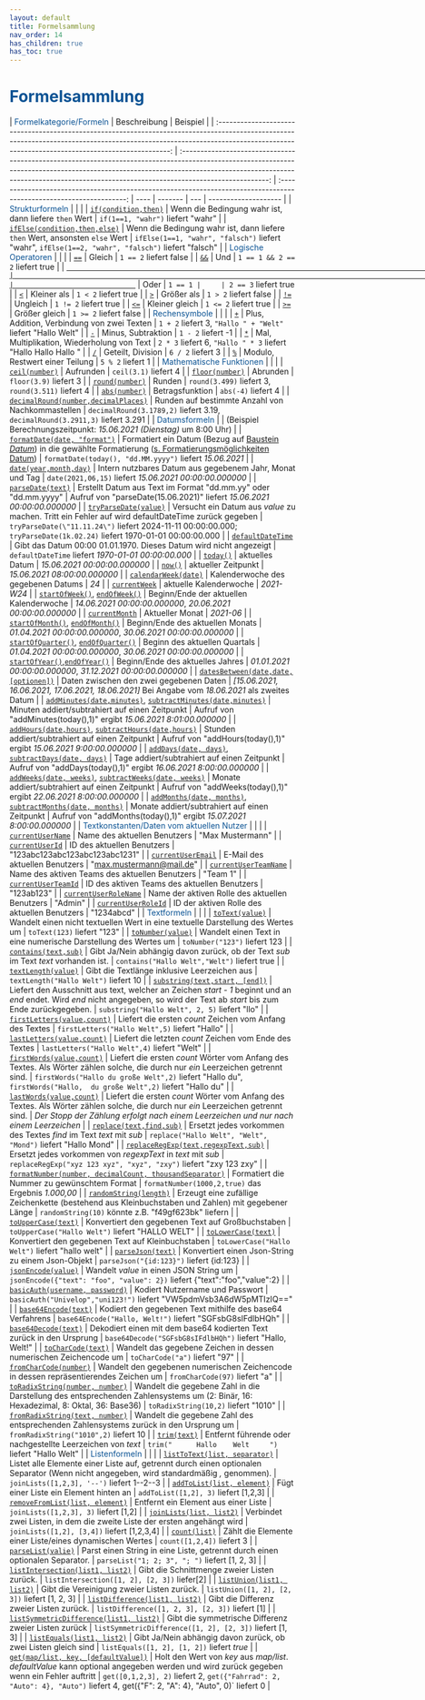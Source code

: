 ```yaml
---
layout: default
title: Formelsammlung
nav_order: 14
has_children: true
has_toc: true
---
```


# <span style="color:#0b5394">**Formelsammlung**</span>

|                                                                                   <span style="color:#0b5394">Formelkategorie/Formeln</span>                                                                                    |                                                                                                                             Beschreibung                                                                                                                             |                                                       Beispiel                                                       |
| :-----------------------------------------------------------------------------------------------------------------------------------------------------------------------------------------------------------------------------: | :------------------------------------------------------------------------------------------------------------------------------------------------------------------------------------------------------------------------------------------------------------------: | :------------------------------------------------------------------------------------------------------------------: | ---- | ------- | --- | -------------------- |
|                                                                                       <span style="color:#0b5394">Strukturformeln</span>                                                                                        |                                                                                                                            <span></span>                                                                                                                             |                                                    <span></span>                                                     |
|                                                                        [`if(condition,then)`](/docs/formulas/childs/other-formulas.html#strukturformel)                                                                         |                                                                                                        Wenn die Bedingung wahr ist, dann liefere `then` Wert                                                                                                         |                                          `if(1==1, "wahr")` liefert "wahr"                                           |
|                                                                    [`ifElse(condition,then,else)`](/docs/formulas/childs/other-formulas.html#strukturformel)                                                                    |                                                                                             Wenn die Bedingung wahr ist, dann liefere `then` Wert, ansonsten `else` Wert                                                                                             |          `ifElse(1==1, "wahr", "falsch")` liefert "wahr", `ifElse(1==2, "wahr", "falsch")` liefert "falsch"          |
|                                                                                     <span style="color:#0b5394">Logische Operatoren</span>                                                                                      |                                                                                                                            <span></span>                                                                                                                             |                                                    <span></span>                                                     |
|                                                                                  [`==`](/docs/formulas/childs/other-formulas.html#operatoren)                                                                                   |                                                                                                                                Gleich                                                                                                                                |                                                `1 == 2` liefert false                                                |
|                                                                                  [`&&`](/docs/formulas/childs/other-formulas.html#operatoren)                                                                                   |                                                                                                                                 Und                                                                                                                                  |                                           `1 == 1 && 2 == 2` liefert true                                            |
|                                                                                                               [`                                                                                                                |                                                                                                                                                                                                                                                                      |                               `](/docs/formulas/childs/other-formulas.html#operatoren)                               | Oder | `1 == 1 |     | 2 == 3` liefert true |
|                                                                                   [`<`](/docs/formulas/childs/other-formulas.html#operatoren)                                                                                   |                                                                                                                             Kleiner als                                                                                                                              |                                                 `1 < 2` liefert true                                                 |
|                                                                                   [`>`](/docs/formulas/childs/other-formulas.html#operatoren)                                                                                   |                                                                                                                              Größer als                                                                                                                              |                                                `1 > 2` liefert false                                                 |
|                                                                                  [`!=`](/docs/formulas/childs/other-formulas.html#operatoren)                                                                                   |                                                                                                                               Ungleich                                                                                                                               |                                                `1 != 2` liefert true                                                 |
|                                                                                  [`<=`](/docs/formulas/childs/other-formulas.html#operatoren)                                                                                   |                                                                                                                            Kleiner gleich                                                                                                                            |                                                `1 <= 2` liefert true                                                 |
|                                                                                  [`>=`](/docs/formulas/childs/other-formulas.html#operatoren)                                                                                   |                                                                                                                            Größer gleich                                                                                                                             |                                                `1 >= 2` liefert false                                                |
|                                                                                        <span style="color:#0b5394">Rechensymbole</span>                                                                                         |                                                                                                                            <span></span>                                                                                                                             |                                                    <span></span>                                                     |
|                                                                                 [`+`](/docs/formulas/childs/other-formulas.html#rechensymbole)                                                                                  |                                                                                                              Plus, Addition, Verbindung von zwei Texten                                                                                                              |                             `1 + 2` liefert 3, `"Hallo " + "Welt"` liefert "Hallo Welt"                              |
|                                                                                 [`-`](/docs/formulas/childs/other-formulas.html#rechensymbole)                                                                                  |                                                                                                                          Minus, Subtraktion                                                                                                                          |                                                  `1 - 2` liefert -1                                                  |
|                                                                                 [`*`](/docs/formulas/childs/other-formulas.html#rechensymbole)                                                                                  |                                                                                                              Mal, Multiplikation, Wiederholung von Text                                                                                                              |                            `2 * 3` liefert 6, `"Hallo " * 3` liefert "Hallo Hallo Hallo "                            |
|                                                                                 [`/`](/docs/formulas/childs/other-formulas.html#rechensymbole)                                                                                  |                                                                                                                          Geteilt, Division                                                                                                                           |                                                  `6 / 2` liefert 3                                                   |
|                                                                                 [`%`](/docs/formulas/childs/other-formulas.html#rechensymbole)                                                                                  |                                                                                                                    Modulo, Restwert einer Teilung                                                                                                                    |                                                  `5 % 2` liefert 1                                                   |
|                                                                                   <span style="color:#0b5394">Mathematische Funktionen</span>                                                                                   |                                                                                                                            <span></span>                                                                                                                             |                                                    <span></span>                                                     |
|                                                                           [`ceil(number)`](/docs/formulas/childs/number-formulas.html#zahlenformeln)                                                                            |                                                                                                                              Aufrunden                                                                                                                               |                                                `ceil(3.1)` liefert 4                                                 |
|                                                                           [`floor(number)`](/docs/formulas/childs/number-formulas.html#zahlenformeln)                                                                           |                                                                                                                               Abrunden                                                                                                                               |                                                `floor(3.9)` liefert 3                                                |
|                                                                           [`round(number)`](/docs/formulas/childs/number-formulas.html#zahlenformeln)                                                                           |                                                                                                                                Runden                                                                                                                                |                                  `round(3.499)` liefert 3, `round(3.511)` liefert 4                                  |
|                                                                            [`abs(number)`](/docs/formulas/childs/number-formulas.html#zahlenformeln)                                                                            |                                                                                                                           Betragsfunktion                                                                                                                            |                                                 `abs(-4)` liefert 4                                                  |
|                                                                [`decimalRound(number,decimalPlaces)`](/docs/formulas/childs/number-formulas.html#zahlenformeln)                                                                 |                                                                                                           Runden auf bestimmte Anzahl von Nachkommastellen                                                                                                           |                    `decimalRound(3.1789,2)` liefert 3.19, `decimalRound(3.2911,3)` liefert 3.291                     |
|                                                                                        <span style="color:#0b5394">Datumsformeln</span>                                                                                         |                                                                                                                            <span></span>                                                                                                                             |                         (Beispiel Berechnungszeitpunkt: _15.06.2021 (Dienstag)_ um 8:00 Uhr)                         |
|                                                                       [`formatDate(date, "format")`](/docs/formulas/childs/date-formulas.html#formatdate)                                                                       | Formatiert ein Datum (Bezug auf [Baustein _Datum_](/docs/record-spec-settings/grand-childs-form/date.html)) in die gewählte Formatierung ([s. Formatierungsmöglichkeiten Datum](/docs/formulas/childs/date-formulas.html#formatierungsmöglichkeiten-bei-formatdate)) |                               `formatDate(today(), "dd.MM.yyyy")` liefert _15.06.2021_                               |
|                                                             [`date(year,month,day)`](/docs/formulas/childs/date-formulas.html#datumsformeln-zum-erzeugen-von-daten)                                                             |                                                                                                       Intern nutzbares Datum aus gegebenem Jahr, Monat und Tag                                                                                                       |                               `date(2021,06,15)` liefert _15.06.2021 00:00:00.000000_                                |
|                                                               [`parseDate(text)`](/docs/formulas/childs/date-formulas.html#datumsformeln-zum-erzeugen-von-daten)                                                                |                                                                                                    Erstellt Datum aus Text im Format "dd.mm.yy" oder "dd.mm.yyyy"                                                                                                    |                       Aufruf von "parseDate(15.06.2021)" liefert _15.06.2021 00:00:00.000000_                        |
|                                                               [`tryParseDate(value)`](/docs/formulas/childs/date-formulas.html#datumsformeln-zum-erzeugen-von-daten)                                                                |                                                                                                    Versucht ein Datum aus *value* zu machen. Tritt ein Fehler auf wird defaultDateTime zurück gegeben                                                                                                    |                       `tryParseDate(\"11.11.24\")` liefert 2024-11-11 00:00:00.000; `tryParseDate(1k.02.24)` liefert 1970-01-01 00:00:00.000                        |
| [`defaultDateTime`](/docs/formulas/childs/date-formulas.html#datumsformeln-zum-erzeugen-von-daten)                     | Gibt das Datum 00:00 01.01.1970. Dieses Datum wird nicht angezeigt                             |                `defaultDateTime` liefert _1970-01-01 00:00:00.000_                              |
|                                                                   [`today()`](/docs/formulas/childs/date-formulas.html#datumsformeln-zum-erzeugen-von-daten)                                                                    |                                                                                                                           aktuelles Datum                                                                                                                            |                                             _15.06.2021 00:00:00.000000_                                             |
|                                                                    [`now()`](/docs/formulas/childs/date-formulas.html#datumsformeln-zum-erzeugen-von-daten)                                                                     |                                                                                                                         aktueller Zeitpunkt                                                                                                                          |                                             _15.06.2021 08:00:00.000000_                                             |
|                                                                [`calendarWeek(date)`](/docs/formulas/childs/date-formulas.html#datumsformeln-zu-kalenderwochen)                                                                 |                                                                                                                  Kalenderwoche des gegebenen Datums                                                                                                                  |                                                         _24_                                                         |
|                                                                    [`currentWeek`](/docs/formulas/childs/date-formulas.html#datumsformeln-zu-kalenderwochen)                                                                    |                                                                                                                        aktuelle Kalenderwoche                                                                                                                        |                                                      _2021-W24_                                                      |
|                [`startOfWeek()`](/docs/formulas/childs/date-formulas.html#datumsformeln-zum-erzeugen-von-daten), [`endOfWeek()`](/docs/formulas/childs/date-formulas.html#datumsformeln-zum-erzeugen-von-daten)                 |                                                                                                               Beginn/Ende der aktuellen Kalenderwoche                                                                                                                |                              _14.06.2021 00:00:00.000000_, _20.06.2021 00:00:00.000000_                              |
|                                                                                                       [`currentMonth`]()                                                                                                        |                                                                                                                           Aktueller Monat                                                                                                                            |                                                      _2021-06_                                                       |
|               [`startOfMonth()`](/docs/formulas/childs/date-formulas.html#datumsformeln-zum-erzeugen-von-daten), [`endOfMonth()`](/docs/formulas/childs/date-formulas.html#datumsformeln-zum-erzeugen-von-daten)                |                                                                                                                   Beginn/Ende des aktuellen Monats                                                                                                                   |                              _01.04.2021 00:00:00.000000_, _30.06.2021 00:00:00.000000_                              |
|             [`startOfQuarter()`](/docs/formulas/childs/date-formulas.html#datumsformeln-zum-erzeugen-von-daten), [`endOfQuarter()`](/docs/formulas/childs/date-formulas.html#datumsformeln-zum-erzeugen-von-daten)              |                                                                                                                    Beginn des aktuellen Quartals                                                                                                                     |                              _01.04.2021 00:00:00.000000_, _30.06.2021 00:00:00.000000_                              |
|                 [`startOfYear()`](/docs/formulas/childs/date-formulas.html#datumsformeln-zum-erzeugen-von-daten),[`endOfYear()`](/docs/formulas/childs/date-formulas.html#datumsformeln-zum-erzeugen-von-daten)                 |                                                                                                                   Beginn/Ende des aktuelles Jahres                                                                                                                   |                              _01.01.2021 00:00:00.000000_, _31.12.2021 00:00:00.000000_                              |
|                                                             [`datesBetween(date,date,[optionen])`](/docs/formulas/childs/date-formulas.html#weitere-datumsformeln)                                                              |                                                                                                               Daten zwischen den zwei gegebenen Daten                                                                                                                |           _[15.06.2021, 16.06.2021, 17.06.2021, 18.06.2021]_ Bei Angabe vom _18.06.2021_ als zweites Datum           |
| [`addMinutes(date,minutes)`](/docs/formulas/childs/date-formulas.html#datumsformeln-zum-errechnen-von-daten), [`subtractMinutes(date,minutes)`](/docs/formulas/childs/date-formulas.html#datumsformeln-zum-errechnen-von-daten) |                                                                                                           Minuten addiert/subtrahiert auf einen Zeitpunkt                                                                                                            |                        Aufruf von "addMinutes(today(),1)" ergibt _15.06.2021 8:01:00.000000_                         |
|     [`addHours(date,hours)`](/docs/formulas/childs/date-formulas.html#datumsformeln-zum-errechnen-von-daten), [`subtractHours(date,hours)`](/docs/formulas/childs/date-formulas.html#datumsformeln-zum-errechnen-von-daten)     |                                                                                                           Stunden addiert/subtrahiert auf einen Zeitpunkt                                                                                                            |                         Aufruf von "addHours(today(),1)" ergibt _15.06.2021 9:00:00.000000_                          |
|      [`addDays(date, days)`](/docs/formulas/childs/date-formulas.html#datumsformeln-zum-errechnen-von-daten), [`subtractDays(date, days)`](/docs/formulas/childs/date-formulas.html#datumsformeln-zum-errechnen-von-daten)      |                                                                                                             Tage addiert/subtrahiert auf einen Zeitpunkt                                                                                                             |                          Aufruf von "addDays(today(),1)" ergibt _16.06.2021 8:00:00.000000_                          |
|    [`addWeeks(date, weeks)`](/docs/formulas/childs/date-formulas.html#datumsformeln-zum-errechnen-von-daten), [`subtractWeeks(date, weeks)`](/docs/formulas/childs/date-formulas.html#datumsformeln-zum-errechnen-von-daten)    |                                                                                                            Monate addiert/subtrahiert auf einen Zeitpunkt                                                                                                            |                         Aufruf von "addWeeks(today(),1)" ergibt _22.06.2021 8:00:00.000000_                          |
|  [`addMonths(date, months)`](/docs/formulas/childs/date-formulas.html#datumsformeln-zum-errechnen-von-daten), [`subtractMonths(date, months)`](/docs/formulas/childs/date-formulas.html#datumsformeln-zum-errechnen-von-daten)  |                                                                                                            Monate addiert/subtrahiert auf einen Zeitpunkt                                                                                                            |                         Aufruf von "addMonths(today(),1)" ergibt _15.07.2021 8:00:00.000000_                         |
|                                                                          <span style="color:#0b5394">Textkonstanten/Daten vom aktuellen Nutzer </span>                                                                          |                                                                                                                            <span></span>                                                                                                                             |                                                    <span></span>                                                     |
|                                                                          [`currentUserName`](/docs/formulas/childs/text-formulas.html#textkonstanten)                                                                           |                                                                                                                     Name des aktuellen Benutzers                                                                                                                     |                                                   "Max Mustermann"                                                   |
|                                                                           [`currentUserId`](/docs/formulas/childs/text-formulas.html#textkonstanten)                                                                            |                                                                                                                      ID des aktuellen Benutzers                                                                                                                      |                                            "123abc123abc123abc123abc1231"                                            |
|                                                                          [`currentUserEmail`](/docs/formulas/childs/text-formulas.html#textkonstanten)                                                                          |                                                                                                                    E-Mail des aktuellen Benutzers                                                                                                                    |                                               "max.mustermann@mail.de"                                               |
|                                                                        [`currentUserTeamName`](/docs/formulas/childs/text-formulas.html#textkonstanten)                                                                         |                                                                                                            Name des aktiven Teams des aktuellen Benutzers                                                                                                            |                                                       "Team 1"                                                       |
|                                                                         [`currentUserTeamId`](/docs/formulas/childs/text-formulas.html#textkonstanten)                                                                          |                                                                                                             ID des aktiven Teams des aktuellen Benutzers                                                                                                             |                                                      "123ab123"                                                      |
|                                                                        [`currentUserRoleName`](/docs/formulas/childs/text-formulas.html#textkonstanten)                                                                         |                                                                                                            Name der aktiven Rolle des aktuellen Benutzers                                                                                                            |                                                       "Admin"                                                        |
|                                                                         [`currentUserRoleId`](/docs/formulas/childs/text-formulas.html#textkonstanten)                                                                          |                                                                                                             ID der aktiven Rolle des aktuellen Benutzers                                                                                                             |                                                      "1234abcd"                                                      |
|                                                                                         <span style="color:#0b5394">Textformeln</span>                                                                                          |                                                                                                                            <span></span>                                                                                                                             |                                                    <span></span>                                                     |
|                                                                            [`toText(value)`](/docs/formulas/childs/text-formulas.html#textformeln-1)                                                                            |                                                                                           Wandelt einen nicht textuellen Wert in eine textuelle Darstellung des Wertes um                                                                                            |                                             `toText(123)` liefert "123"                                              |
|                                                                          [`toNumber(value)`](/docs/formulas/childs/number-formulas.html#zahlenformeln)                                                                          |                                                                                                   Wandelt einen Text in eine numerische Darstellung des Wertes um                                                                                                    |                                            `toNumber("123")` liefert 123                                             |
|                                                                      [`contains(text,sub)`](/docs/formulas/childs/text-formulas.html#textbezogene-formeln)                                                                      |                                                                                         Gibt Ja/Nein abhängig davon zurück, ob der Text _sub_ im Text _text_ vorhanden ist.                                                                                          |                                     `contains("Hallo Welt","Welt")` liefert true                                     |
|                                                                      [`textLength(value)`](/docs/formulas/childs/text-formulas.html#textbezogene-formeln)                                                                       |                                                                                                             Gibt die Textlänge inklusive Leerzeichen aus                                                                                                             |                                        `textLength("Hallo Welt")` liefert 10                                         |
|                                                                    [`substring(text,start, [end])`](/docs/formulas/childs/text-formulas.html#textformeln-1)                                                                     |                                           Liefert den Ausschnitt aus text, welcher an Zeichen _start - 1_ beginnt und an _end_ endet. Wird _end_ nicht angegeben, so wird der Text ab _start_ bis zum Ende zurückgegeben.                                            |                                    `substring("Hallo Welt", 2, 5)` liefert "llo"                                     |
|                                                                      [`firstLetters(value,count)`](/docs/formulas/childs/text-formulas.html#textformeln-1)                                                                      |                                                                                                       Liefert die ersten _count_ Zeichen vom Anfang des Textes                                                                                                       |                                    `firstLetters("Hallo Welt",5)` liefert "Hallo"                                    |
|                                                                      [`lastLetters(value,count)`](/docs/formulas/childs/text-formulas.html#textformeln-1)                                                                       |                                                                                                       Liefert die letzten _count_ Zeichen vom Ende des Textes                                                                                                        |                                     `lastLetters("Hallo Welt",4)` liefert "Welt"                                     |
|                                                                       [`firstWords(value,count)`](/docs/formulas/childs/text-formulas.html#textformeln-1)                                                                       |                                                                  Liefert die ersten _count_ Wörter vom Anfang des Textes. Als Wörter zählen solche, die durch nur _ein_ Leerzeichen getrennt sind.                                                                   | `firstWords("Hallo du große Welt",2)` liefert "Hallo du", `firstWords("Hallo,  du große Welt",2)` liefert "Hallo du" |
|                                                                       [`lastWords(value,count)`](/docs/formulas/childs/text-formulas.html#textformeln-1)                                                                        |                                                                  Liefert die ersten _count_ Wörter vom Anfang des Textes. Als Wörter zählen solche, die durch nur _ein_ Leerzeichen getrennt sind.                                                                   |                _Der Stopp der Zählung erfolgt nach einem Leerzeichen und nur nach einem Leerzeichen_                 |
|                                                                       [`replace(text,find,sub)`](/docs/formulas/childs/text-formulas.html#textformeln-1)                                                                        |                                                                                                  Ersetzt jedes vorkommen des Textes _find_ im Text _text_ mit _sub_                                                                                                  |                             `replace("Hallo Welt", "Welt", "Mond")` liefert "Hallo Mond"                             |
|                                                                       [`replaceRegExp(text,regexpText,sub)`](/docs/formulas/childs/text-formulas.html#textformeln-1)                                                                        |                                                                                                  Ersetzt jedes vorkommen von _regexpText_ in _text_ mit _sub_                                                                                            |                             `replaceRegExp("xyz 123 xyz", "xyz", "zxy")` liefert "zxy 123 zxy"                             |
|                                                        [`formatNumber(number, decimalCount, thousandSeparator)`](/docs/formulas/childs/text-formulas.html#textformeln-1)                                                        |                                                                                                             Formatiert die Nummer zu gewünschtem Format                                                                                                              |                                 `formatNumber(1000,2,true)` das Ergebnis _1.000,00_                                  |
|                                                                        [`randomString(length)`](/docs/formulas/childs/text-formulas.html#textformeln-1)                                                                         |                                                                                  Erzeugt eine zufällige Zeichenkette (bestehend aus Kleinbuchstaben und Zahlen) mit gegebener Länge                                                                                  |                                 `randomString(10)` könnte z.B. "f49gf623bk" liefern                                  |
|                                                                          [`toUpperCase(text)`](/docs/formulas/childs/text-formulas.html#textformeln-1)                                                                          |                                                                                                          Konvertiert den gegebenen Text auf Großbuchstaben                                                                                                           |                                   `toUpperCase("Hallo Welt")` liefert "HALLO WELT"                                   |
|                                                                          [`toLowerCase(text)`](/docs/formulas/childs/text-formulas.html#textformeln-1)                                                                          |                                                                                                          Konvertiert den gegebenen Text auf Kleinbuchstaben                                                                                                          |                                   `toLowerCase("Hallo Welt")` liefert "hallo welt"                                   |
|                                                                           [`parseJson(text)`](/docs/formulas/childs/text-formulas.html#textformeln-1)                                                                           |                                                                                                          Konvertiert einen Json-String zu einem Json-Objekt                                                                                                          |                                   `parseJson("{id:123}")` liefert {id:123}                                   |
|                                                                           [`jsonEncode(value)`](/docs/formulas/childs/text-formulas.html#textformeln-1)                                                                           |                                                                                                          Wandelt *value* in einen JSON String um                                                                                                          |                                   `jsonEncode({"text": "foo", "value": 2})` liefert {"text":"foo","value":2}                                   |
|                                                                    [`basicAuth(username, password)`](/docs/formulas/childs/text-formulas.html#textformeln-1)                                                                    |                                                                                                                   Kodiert Nutzername und Passwort                                                                                                                    |                         `basicAuth("Univelop","uni123!")` liefert "VW5pdmVsb3A6dW5pMTIzIQ=="                         |
|                                                                         [`base64Encode(text)`](/docs/formulas/childs/text-formulas.html#textformeln-1)                                                                          |                                                                                                      Kodiert den gegebenen Text mithilfe des base64 Verfahrens                                                                                                       |                              `base64Encode("Hallo, Welt!")` liefert "SGFsbG8sIFdlbHQh"                               |
|                                                                         [`base64Decode(text)`](/docs/formulas/childs/text-formulas.html#textformeln-1)                                                                          |                                                                                                 Dekodiert einen mit dem base64 kodierten Text zurück in den Ursprung                                                                                                 |                              `base64Decode("SGFsbG8sIFdlbHQh")` liefert "Hallo, Welt!"                               |
|                                                                          [`toCharCode(text)`](/docs/formulas/childs/text-formulas.html#textformeln-1)                                                                           |                                                                                                  Wandelt das gegebene Zeichen in dessen numerischen Zeichencode um                                                                                                   |                                            `toCharCode("a")` liefert "97"                                            |
|                                                                        [`fromCharCode(number)`](/docs/formulas/childs/text-formulas.html#textformeln-1)                                                                         |                                                                                         Wandelt den gegebenen numerischen Zeichencode in dessen repräsentierendes Zeichen um                                                                                         |                                            `fromCharCode(97)` liefert "a"                                            |
|                                                                    [`toRadixString(number, number)`](/docs/formulas/childs/text-formulas.html#textformeln-1)                                                                    |                                                                  Wandelt die gegebene Zahl in die Darstellung des entsprechenden Zahlensystems um (2: Binär, 16: Hexadezimal, 8: Oktal, 36: Base36)                                                                  |                                         `toRadixString(10,2)` liefert "1010"                                         |
|                                                                    [`fromRadixString(text, number)`](/docs/formulas/childs/text-formulas.html#textformeln-1)                                                                    |                                                                                         Wandelt die gegebene Zahl des entsprechenden Zahlensystems zurück in den Ursprung um                                                                                         |                                        `fromRadixString("1010",2)` liefert 10                                        |
|                                                                    [`trim(text)`](/docs/formulas/childs/text-formulas.html#textformeln-1)                                                                                       |                                                                                         Entfernt führende oder nachgestellte Leerzeichen von  *text*                                                                                          |                                        `trim("      Hallo    Welt     ")` liefert "Hallo    Welt"                                        |
|                                                                                        <span style="color:#0b5394">Listenformeln </span>                                                                                        |                                                                                                                            <span></span>                                                                                                                             |                                                    <span></span>                                                     |
|                                                                            [`listToText(list, separator)`](/docs/formulas/childs/list-formulas.html)                                                                            |                                                               Listet alle Elemente einer Liste auf, getrennt durch einen optionalen Separator (Wenn nicht angegeben, wird standardmäßig _,_ genommen).                                                               |                                      `joinLists([1,2,3], '--')` liefert 1--2--3                                      |
|                                                                             [`addToList(list, element)`](/docs/formulas/childs/list-formulas.html)                                                                              |                                                                                                                Fügt einer Liste ein Element hinten an                                                                                                                |                                        `addToList([1,2], 3)` liefert [1,2,3]                                         |
|                                                                           [`removeFromList(list, element)`](/docs/formulas/childs/list-formulas.html)                                                                           |                                                                                                                 Entfernt ein Element aus einer Liste                                                                                                                 |                                        `joinLists([1,2,3], 3)` liefert [1,2]                                         |
|                                                                              [`joinLists(list, list2)`](/docs/formulas/childs/list-formulas.html)                                                                               |                                                                                               Verbindet zwei Listen, in dem die zweite Liste der ersten angehängt wird                                                                                               |                                     `joinLists([1,2], [3,4])` liefert [1,2,3,4]                                      |
|                                                                            [`count(list)`](/docs/formulas/childs/number-formulas.html#zahlenformeln)                                                                            |                                                                                                       Zählt die Elemente einer Liste/eines dynamischen Wertes                                                                                                        |                                              `count([1,2,4])` liefert 3                                              |
|                                                                       [`parseList(valie)`](/docs/formulas/childs/number-formulas.html#list-formulas.html)                                                                       |                                                                                             Parst einen String in eine Liste, getrennt durch einen optionalen Separator.                                                                                             |                                    `parseList("1; 2; 3", "; ")` liefert [1, 2, 3]                                    |
|                                                                          [`listIntersection(list1, list2)`](/docs/formulas/childs/list-formulas.html)                                                                           |                                                                                                             Gibt die Schnittmenge zweier Listen zurück.                                                                                                              |                                     `listIntersection([1, 2], [2, 3])` liefer[2]                                     |
|                                                                              [`listUnion(list1, list2)`](/docs/formulas/childs/list-formulas.html)                                                                              |                                                                                                              Gibt die Vereinigung zweier Listen zurück.                                                                                                              |                                    `listUnion([1, 2], [2, 3])` liefert [1, 2, 3]                                     |
|                                                                           [`listDifference(list1, list2)`](/docs/formulas/childs/list-formulas.html)                                                                            |                                                                                                               Gibt die Differenz zweier Listen zurück.                                                                                                               |                                   `listDifference([1, 2, 3], [2, 3])` liefert [1]                                    |
|                                                                       [`listSymmetricDifference(list1, list2)`](/docs/formulas/childs/list-formulas.html)                                                                       |                                                                                                         Gibt die symmetrische Differenz zweier Listen zurück                                                                                                         |                               `listSymmetricDifference([1, 2], [2, 3])` liefert [1, 3]                               |
|                                                                             [`listEquals(list1, list2)`](/docs/formulas/childs/list-formulas.html)                                                                              |                                                                                                    Gibt Ja/Nein abhängig davon zurück, ob zwei Listen gleich sind                                                                                                    |                                     `listEquals([1, 2], [1, 2])` liefert _true_                                      |
|                                                                             [`get(map/list, key, [defaultValue])`](/docs/formulas/childs/list-formulas.html)                                                                              |                                                                                                    Holt den Wert von *key* aus *map/list*. *defaultValue* kann optional angegeben werden und wird zurück gegeben wenn ein Fehler auftritt                                                                                                    |    `get([0,1,2,3], 2)` liefert 2, `get({"Fahrrad": 2, "Auto": 4}, "Auto")` liefert 4, get({"F": 2, "A": 4}, "Auto", 0)` liefert 0 |
